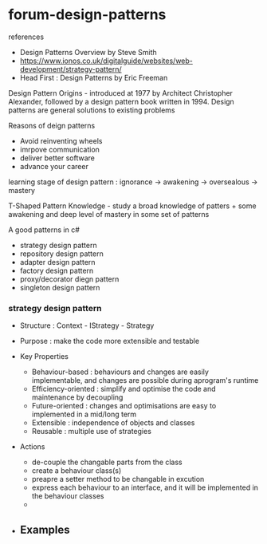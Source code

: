 # forum-design-patterns
references 
- Design Patterns Overview by Steve Smith
- https://www.ionos.co.uk/digitalguide/websites/web-development/strategy-pattern/
- Head First : Design Patterns by Eric Freeman

Design Pattern Origins - introduced at 1977 by Architect Christopher Alexander, followed by a design pattern book written in 1994.
Design patterns are general solutions to existing problems

Reasons of deign patterns
- Avoid reinventing wheels
- imrpove communication
- deliver better software
- advance your career

learning stage of design pattern : ignorance -> awakening -> oversealous -> mastery

T-Shaped Pattern Knowledge - study a broad knowledge of patters + some awakening and deep level of mastery in some set of patterns

A good patterns in c#
- strategy design pattern
- repository design pattern
- adapter design pattern
- factory design pattern
- proxy/decorator diegn pattern
- singleton design pattern


### strategy design pattern
 - Structure : Context - IStrategy - Strategy
 - Purpose : make the code more extensible and testable
 - Key Properties
   - Behaviour-based : behaviours and changes are easily implementable, and changes are possible during aprogram's runtime
   - Efficiency-oriented : simplify and optimise the code and maintenance by decoupling
   - Future-oriented : changes and optimisations are easy to implemented in a mid/long term
   - Extensible : independence of objects and classes
   - Reusable : multiple use of strategies
   
 - Actions
   - de-couple the changable parts from the class
   - create a behaviour class(s)
   - preapre a setter method to be changable in excution
   - express each behaviour to an interface, and it will be implemented in the behaviour classes
   - 

 - Examples
   - 
